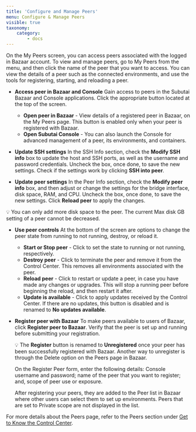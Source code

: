 ```yaml
---
title: 'Configure and Manage Peers'
menu: Configure & Manage Peers
visible: true
taxonomy:
    category:
        - docs
---
```



On the My Peers screen, you can access peers associated with the logged in Bazaar account. To view and manage peers, go to My Peers from the menu, and then click the name of the peer that you want to access. You can view the details of a peer such as the connected environments, and use the tools for registering, starting, and reloading a peer. 

* **Access peer in Bazaar and Console**
Gain access to peers in the Subutai Bazaar and Console applications. Click the appropriate button located at the top of the screen.   
![]()
  * **Open peer in Bazaar** - View details of a registered peer in Bazaar, on the My Peers page. This button is enabled only when your peer is registered with Bazaar.
  * **Open Subutai Console** - You can also launch the Console for advanced management of a peer, its environments, and containers. 

* **Update SSH settings**
In the SSH Info section, check the **Modify SSH info** box to update the host and SSH ports, as well as the username and password credentials. Uncheck the box, once done, to save the new settings. Check if the settings work by clicking **SSH into peer**.   
![]()

* **Update peer settings**
In the Peer Info section, check the **Modify peer info** box, and then adjust or change the settings for the bridge interface, disk space, RAM, and CPU. Uncheck the box, once done, to save the new settings.  Click **Reload peer** to apply the changes.   

💡 You can only add more disk space to the peer. The current Max disk GB setting of a peer cannot be decreased.

* **Use peer controls**
At the bottom of the screen are options to change the peer state from running to not running, destroy, or reload it.
  * **Start or Stop peer** - Click to set the state to running or not running, respectively.
  * **Destroy peer** - Click to terminate the peer and remove it from the Control Center. This removes all environments associated with the peer.
  * **Reload peer** - Click to restart or update a peer, in case you have made any changes or upgrades. This will stop a running peer before beginning the reload, and then restart it after.
  * **Update is available** - Click to apply updates received by the Control Center. If there are no updates, this button is disabled and is renamed to **No updates available**.

* **Register peer with Bazaar**
  To make peers available to users of Bazaar, click **Register peer to Bazaar**. Verify that the peer is set up and running before submitting your registration.

  💡 The **Register** button is renamed to **Unregistered** once your peer has been successfully registered with Bazaar. Another way to unregister is through the Delete option on the Peers page in Bazaar. 

  On the Register Peer form, enter the following details: Console username and password; name of the peer that you want to register; and, scope of peer use or exposure.

  After registering your peers, they are added to the Peer list in Bazaar where other users can select them to set up environments. Peers that are set to Private scope are not displayed in the list.

For more details about the Peers page, refer to the Peers section under [Get to Know the Control Center](../../control-center/get-to-know).
